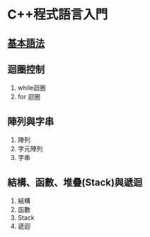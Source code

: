 # C++程式語言入門

## [基本語法](ji-ben-fa/)

## 迴圈控制

1. while迴圈
2. for 迴圈

## 陣列與字串

1. 陣列
2. 字元陣列
3. 字串

## 結構、函數、堆疊\(Stack\)與遞迴

1. 結構
2. 函數
3. Stack
4. 遞迴

